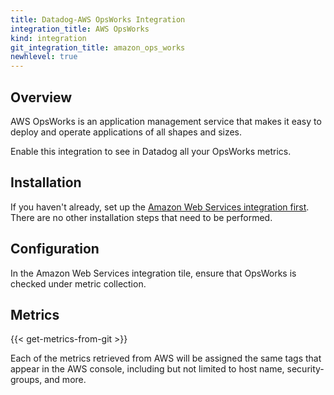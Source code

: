 ```yaml
---
title: Datadog-AWS OpsWorks Integration
integration_title: AWS OpsWorks
kind: integration
git_integration_title: amazon_ops_works
newhlevel: true
---
```


## Overview

AWS OpsWorks is an application management service that makes it easy to deploy and operate applications of all shapes and sizes.

Enable this integration to see in Datadog all your OpsWorks metrics.

## Installation

If you haven't already, set up the [Amazon Web Services integration first](/integrations/aws). There are no other installation steps that need to be performed.

## Configuration

In the Amazon Web Services integration tile, ensure that OpsWorks is checked under metric collection.

## Metrics

{{< get-metrics-from-git >}}

Each of the metrics retrieved from AWS will be assigned the same tags that appear in the AWS console, including but not limited to host name, security-groups, and more.
